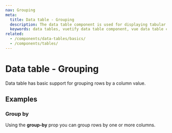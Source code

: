 ```yaml
---
nav: Grouping
meta:
  title: Data table - Grouping
  description: The data table component is used for displaying tabular data in a way that is easy for users to scan. It includes sorting, searching, pagination and selection.
  keywords: data tables, vuetify data table component, vue data table component
related:
  - /components/data-tables/basics/
  - /components/tables/
---
```


# Data table - Grouping

Data table has basic support for grouping rows by a column value.

<entry />

## Examples

### Group by

Using the **group-by** prop you can group rows by one or more columns.

<example file="v-data-table/prop-grouping" />
